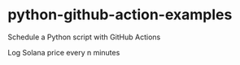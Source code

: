 # python-github-action-examples
Schedule a Python script with GitHub Actions

Log Solana price every n minutes